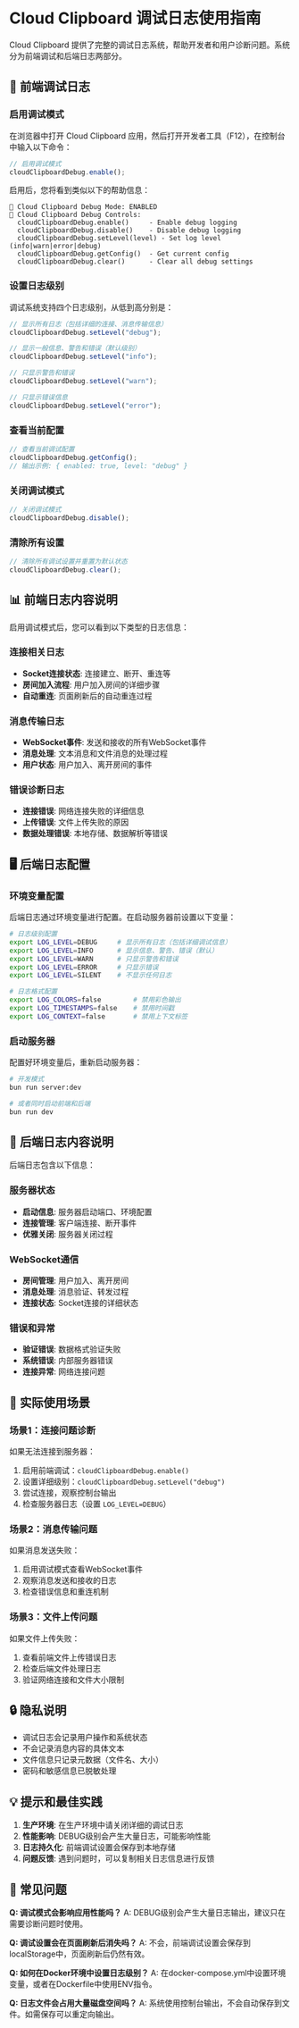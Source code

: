 # Cloud Clipboard 调试日志使用指南

Cloud Clipboard 提供了完整的调试日志系统，帮助开发者和用户诊断问题。系统分为前端调试和后端日志两部分。

## 🔧 前端调试日志

### 启用调试模式

在浏览器中打开 Cloud Clipboard 应用，然后打开开发者工具（F12），在控制台中输入以下命令：

```javascript
// 启用调试模式
cloudClipboardDebug.enable();
```

启用后，您将看到类似以下的帮助信息：

```
🚀 Cloud Clipboard Debug Mode: ENABLED
🚀 Cloud Clipboard Debug Controls:
  cloudClipboardDebug.enable()     - Enable debug logging
  cloudClipboardDebug.disable()    - Disable debug logging
  cloudClipboardDebug.setLevel(level) - Set log level (info|warn|error|debug)
  cloudClipboardDebug.getConfig()  - Get current config
  cloudClipboardDebug.clear()      - Clear all debug settings
```

### 设置日志级别

调试系统支持四个日志级别，从低到高分别是：

```javascript
// 显示所有日志（包括详细的连接、消息传输信息）
cloudClipboardDebug.setLevel("debug");

// 显示一般信息、警告和错误（默认级别）
cloudClipboardDebug.setLevel("info");

// 只显示警告和错误
cloudClipboardDebug.setLevel("warn");

// 只显示错误信息
cloudClipboardDebug.setLevel("error");
```

### 查看当前配置

```javascript
// 查看当前调试配置
cloudClipboardDebug.getConfig();
// 输出示例: { enabled: true, level: "debug" }
```

### 关闭调试模式

```javascript
// 关闭调试模式
cloudClipboardDebug.disable();
```

### 清除所有设置

```javascript
// 清除所有调试设置并重置为默认状态
cloudClipboardDebug.clear();
```

## 📊 前端日志内容说明

启用调试模式后，您可以看到以下类型的日志信息：

### 连接相关日志

- **Socket连接状态**: 连接建立、断开、重连等
- **房间加入流程**: 用户加入房间的详细步骤
- **自动重连**: 页面刷新后的自动重连过程

### 消息传输日志

- **WebSocket事件**: 发送和接收的所有WebSocket事件
- **消息处理**: 文本消息和文件消息的处理过程
- **用户状态**: 用户加入、离开房间的事件

### 错误诊断日志

- **连接错误**: 网络连接失败的详细信息
- **上传错误**: 文件上传失败的原因
- **数据处理错误**: 本地存储、数据解析等错误

## 🖥️ 后端日志配置

### 环境变量配置

后端日志通过环境变量进行配置。在启动服务器前设置以下变量：

```bash
# 日志级别配置
export LOG_LEVEL=DEBUG     # 显示所有日志（包括详细调试信息）
export LOG_LEVEL=INFO      # 显示信息、警告、错误（默认）
export LOG_LEVEL=WARN      # 只显示警告和错误
export LOG_LEVEL=ERROR     # 只显示错误
export LOG_LEVEL=SILENT    # 不显示任何日志

# 日志格式配置
export LOG_COLORS=false        # 禁用彩色输出
export LOG_TIMESTAMPS=false    # 禁用时间戳
export LOG_CONTEXT=false       # 禁用上下文标签
```

### 启动服务器

配置好环境变量后，重新启动服务器：

```bash
# 开发模式
bun run server:dev

# 或者同时启动前端和后端
bun run dev
```

## 📝 后端日志内容说明

后端日志包含以下信息：

### 服务器状态

- **启动信息**: 服务器启动端口、环境配置
- **连接管理**: 客户端连接、断开事件
- **优雅关闭**: 服务器关闭过程

### WebSocket通信

- **房间管理**: 用户加入、离开房间
- **消息处理**: 消息验证、转发过程
- **连接状态**: Socket连接的详细状态

### 错误和异常

- **验证错误**: 数据格式验证失败
- **系统错误**: 内部服务器错误
- **连接异常**: 网络连接问题

## 🎯 实际使用场景

### 场景1：连接问题诊断

如果无法连接到服务器：

1. 启用前端调试：`cloudClipboardDebug.enable()`
2. 设置详细级别：`cloudClipboardDebug.setLevel("debug")`
3. 尝试连接，观察控制台输出
4. 检查服务器日志（设置 `LOG_LEVEL=DEBUG`）

### 场景2：消息传输问题

如果消息发送失败：

1. 启用调试模式查看WebSocket事件
2. 观察消息发送和接收的日志
3. 检查错误信息和重连机制

### 场景3：文件上传问题

如果文件上传失败：

1. 查看前端文件上传错误日志
2. 检查后端文件处理日志
3. 验证网络连接和文件大小限制

## 🔒 隐私说明

- 调试日志会记录用户操作和系统状态
- 不会记录消息内容的具体文本
- 文件信息只记录元数据（文件名、大小）
- 密码和敏感信息已脱敏处理

## 💡 提示和最佳实践

1. **生产环境**: 在生产环境中请关闭详细的调试日志
2. **性能影响**: DEBUG级别会产生大量日志，可能影响性能
3. **日志持久化**: 前端调试设置会保存到本地存储
4. **问题反馈**: 遇到问题时，可以复制相关日志信息进行反馈

## 🚨 常见问题

**Q: 调试模式会影响应用性能吗？**
A: DEBUG级别会产生大量日志输出，建议只在需要诊断问题时使用。

**Q: 调试设置会在页面刷新后消失吗？**
A: 不会，前端调试设置会保存到localStorage中，页面刷新后仍然有效。

**Q: 如何在Docker环境中设置日志级别？**
A: 在docker-compose.yml中设置环境变量，或者在Dockerfile中使用ENV指令。

**Q: 日志文件会占用大量磁盘空间吗？**
A: 系统使用控制台输出，不会自动保存到文件。如需保存可以重定向输出。
